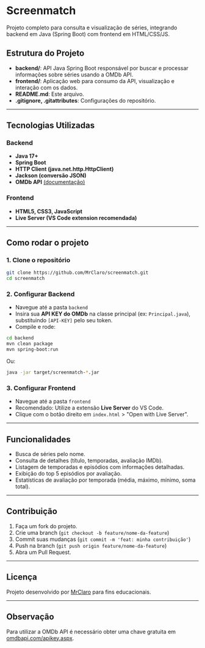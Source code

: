 # Screenmatch

Projeto completo para consulta e visualização de séries, integrando backend em Java (Spring Boot) com frontend em HTML/CSS/JS.

## Estrutura do Projeto

- **backend/**: API Java Spring Boot responsável por buscar e processar informações sobre séries usando a OMDb API.
- **frontend/**: Aplicação web para consumo da API, visualização e interação com os dados.
- **README.md**: Este arquivo.
- **.gitignore, .gitattributes**: Configurações do repositório.

---

## Tecnologias Utilizadas

### Backend
- **Java 17+**
- **Spring Boot**
- **HTTP Client (java.net.http.HttpClient)**
- **Jackson (conversão JSON)**
- **OMDb API** [(documentação)](https://www.omdbapi.com/)

### Frontend
- **HTML5, CSS3, JavaScript**
- **Live Server (VS Code extension recomendada)**

---

## Como rodar o projeto

### 1. Clone o repositório

```bash
git clone https://github.com/MrClaro/screenmatch.git
cd screenmatch
```

### 2. Configurar Backend

- Navegue até a pasta `backend`
- Insira sua **API KEY do OMDb** na classe principal (ex: `Principal.java`), substituindo `[API-KEY]` pelo seu token.
- Compile e rode:

```bash
cd backend
mvn clean package
mvn spring-boot:run
```
Ou:
```bash
java -jar target/screenmatch-*.jar
```

### 3. Configurar Frontend

- Navegue até a pasta `frontend`
- Recomendado: Utilize a extensão **Live Server** do VS Code.
- Clique com o botão direito em `index.html` > "Open with Live Server".

---

## Funcionalidades

- Busca de séries pelo nome.
- Consulta de detalhes (título, temporadas, avaliação IMDb).
- Listagem de temporadas e episódios com informações detalhadas.
- Exibição do top 5 episódios por avaliação.
- Estatísticas de avaliação por temporada (média, máximo, mínimo, soma total).

---

## Contribuição

1. Faça um fork do projeto.
2. Crie uma branch (`git checkout -b feature/nome-da-feature`)
3. Commit suas mudanças (`git commit -m 'feat: minha contribuição'`)
4. Push na branch (`git push origin feature/nome-da-feature`)
5. Abra um Pull Request.

---

## Licença

Projeto desenvolvido por [MrClaro](https://github.com/MrClaro) para fins educacionais.

---

## Observação

Para utilizar a OMDb API é necessário obter uma chave gratuita em [omdbapi.com/apikey.aspx](https://www.omdbapi.com/apikey.aspx).
